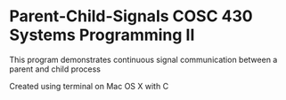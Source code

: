 # Parent-Child-Signals COSC 430 Systems Programming II
This program demonstrates continuous signal communication between a parent and child process

Created using terminal on Mac OS X with C

